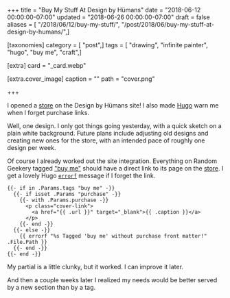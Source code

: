+++
title = "Buy My Stuff At Design by Hümans"
date = "2018-06-12 00:00:00-07:00"
updated = "2018-06-26 00:00:00-07:00"
draft = false
aliases = [ "/2018/06/12/buy-my-stuff/", "/post/2018/06/buy-my-stuff-at-design-by-humans/",]

[taxonomies]
category = [ "post",]
tags = [ "drawing", "infinite painter", "hugo", "buy me", "craft",]

[extra]
card = "_card.webp"

[extra.cover_image]
caption = ""
path = "cover.png"

+++

I opened a [store][] on the Design by Hümans site! I also made [Hugo][] warn me when I forget purchase links.

[store]: https://www.designbyhumans.com/shop/randomgeek/
[Hugo]: /tags/hugo
<!--more-->

Well, one design. I only got things going yesterday, with a quick sketch on a plain white background. Future
plans include adjusting old designs and creating new ones for the store, with an intended pace of roughly one
design per week.

Of course I already worked out the site integration. Everything on Random Geekery tagged ["buy me"][] should
have a direct link to its page on the [store][]. I get a lovely Hugo [`errorf`][] message if I forget the link.

    {{- if in .Params.tags "buy me" -}}
      {{- if isset .Params "purchase" -}}
        {{- with .Params.purchase -}}
          <p class="cover-link">
            <a href="{{ .url }}" target="_blank">{{ .caption }}</a>
          </p>
        {{- end -}}
      {{- else -}}
        {{ errorf "%s Tagged 'buy me' without purchase front matter!" .File.Path }}
      {{- end -}}
    {{- end -}}

My partial is a little clunky, but it worked. I can improve it later.

<aside class="admonition">

And then a couple weeks later I realized my needs would be better served by a new section than by a tag.

</aside>

["buy me"]: /tags/buy-me
[`errorf`]: http://gohugo.io/functions/errorf/